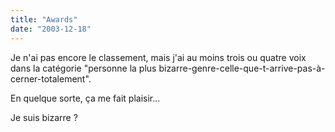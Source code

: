 ```yaml
---
title: "Awards"
date: "2003-12-18"
---
```


Je n'ai pas encore le classement, mais j'ai au moins trois ou quatre voix dans la catégorie "personne la plus bizarre-genre-celle-que-t-arrive-pas-à-cerner-totalement".

En quelque sorte, ça me fait plaisir...

Je suis bizarre ?

